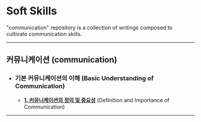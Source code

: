 # Soft Skills

"communication" repository is a collection of writings composed to cultivate communication skills.

***

## **커뮤니케이션** (communication)

* ### **기본 커뮤니케이션의 이해** (Basic Understanding of Communication)

  * [**1. 커뮤니케이션의 정의 및 중요성**](https://github.com/HaeChan-Jeon) (Definition and Importance of Communication)

***
